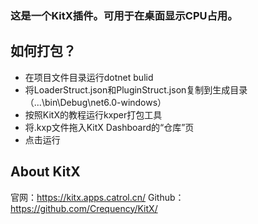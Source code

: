### 这是一个KitX插件。可用于在桌面显示CPU占用。

## 如何打包？
 - 在项目文件目录运行dotnet bulid
 - 将LoaderStruct.json和PluginStruct.json复制到生成目录（...\bin\Debug\net6.0-windows）
 - 按照KitX的教程运行kxper打包工具
 - 将.kxp文件拖入KitX Dashboard的“仓库”页
 - 点击运行

## About KitX
 官网：https://kitx.apps.catrol.cn/
 Github：https://github.com/Crequency/KitX/